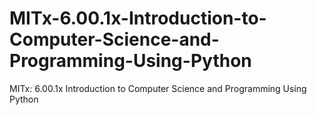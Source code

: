 # MITx-6.00.1x-Introduction-to-Computer-Science-and-Programming-Using-Python
 MITx: 6.00.1x Introduction to Computer Science and Programming Using Python
